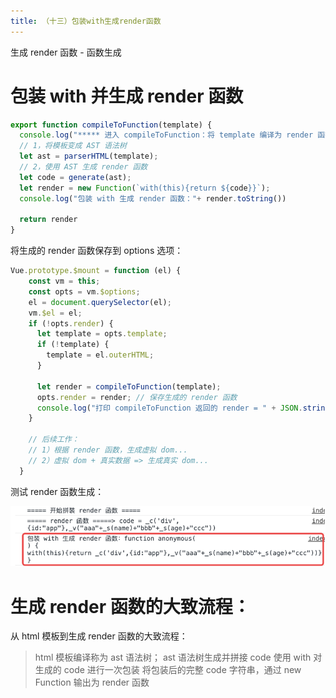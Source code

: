 ```yaml
---
title: （十三）包装with生成render函数
---
```


生成 render 函数 - 函数生成

<!-- more -->

# 包装 with 并生成 render 函数

```js
export function compileToFunction(template) {
  console.log("***** 进入 compileToFunction：将 template 编译为 render 函数 *****")
  // 1，将模板变成 AST 语法树
  let ast = parserHTML(template);
  // 2，使用 AST 生成 render 函数
  let code = generate(ast);
  let render = new Function(`with(this){return ${code}}`);
  console.log("包装 with 生成 render 函数："+ render.toString())

  return render
}
```

将生成的 render 函数保存到 options 选项：

```js
Vue.prototype.$mount = function (el) {
    const vm = this;
    const opts = vm.$options;
    el = document.querySelector(el);
    vm.$el = el;
    if (!opts.render) {
      let template = opts.template;
      if (!template) {
        template = el.outerHTML;
      }

      let render = compileToFunction(template);
      opts.render = render;	// 保存生成的 render 函数
      console.log("打印 compileToFunction 返回的 render = " + JSON.stringify(render))
    }

  	// 后续工作：
  	// 1）根据 render 函数，生成虚拟 dom...
  	// 2）虚拟 dom + 真实数据 => 生成真实 dom...
  }
```

测试 render 函数生成：

![](/images/手写vue2源码/（十三）包装with生成render函数/打印输出1.png)

# 生成 render 函数的大致流程：

从 html 模板到生成 render 函数的大致流程：

> html 模板编译称为 ast 语法树；
> ast 语法树生成并拼接 code
> 使用 with 对生成的 code 进行一次包装
> 将包装后的完整 code 字符串，通过 new Function 输出为 render 函数
